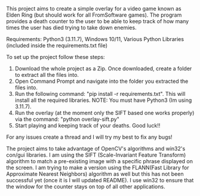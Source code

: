 This project aims to create a simple overlay for a video game known as Elden Ring (but should work for all FromSoftware games). The program provides a death counter to the user to be able to keep track of how many times the user has died trying to take down enemies. 

Requirements: Python3 (3.11.7), Windows 10/11, Various Python Libraries (included inside the requirements.txt file)

To set up the project follow these steps:

1. Download the whole project as a Zip. Once downloaded, create a folder to extract all the files into.
2. Open Command Prompt and navigate into the folder you extracted the files into.
3. Run the following command: "pip install -r requirements.txt". This will install all the required libraries. NOTE: You must have Python3 (Im using 3.11.7).
4. Run the overlay (at the moment only the SIFT based one works properly) via the command: "python overlay-sift.py"
5. Start playing and keeping track of your deaths. Good luck!!

For any issues create a thread and I will try my best to fix any bugs!

The project aims to take advantage of OpenCV's algorithms and win32's con/gui libraries. I am using the SIFT (Scale-Invariant Feature Transform) algorithm to match a pre-existing image with a specific phrase displayed on the screen. I am trying to make a version using the FLANN(Fast Library for Approximate Nearest Neighbors) algorithm as well but this has not been successful yet (once it is I will updated README). I use win32 to ensure that the window for the counter stays on top of all other applications.
